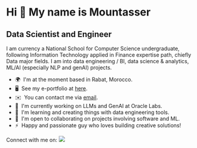 Hi 👋 My name is Mountasser
===========================

Data Scientist and Engineer
-------------------------

I am currency a National School for Computer Science undergraduate, following Information Technology applied in Finance expertise path, chiefly Data major fields. I am into data engineering / BI, data science & analytics, ML/AI (especially NLP and genAI) projects.

* 🌍  I'm at the moment based in Rabat, Morocco.
* 🖥️  See my e-portfolio at [here](https://mountasser.me/).
* ✉️  You can contact me via [email](mailto:xmountasser@gmail.com).
* 🚀  I'm currently working on LLMs and GenAI at Oracle Labs.
* 🧠  I'm learning and creating things with data engineering tools.
* 🤝  I'm open to collaborating on projects involving software and ML.
* ⚡  Happy and passionate guy who loves building creative solutions!

<div>
Connect with me on: <a href="https://www.linkedin.com/in/ahmedmrabet/" target="_blank">
<img src="https://img.shields.io/badge/LinkedIn-0077B5?style=for-the-badge&logo=linkedin&logoColor=white" />
